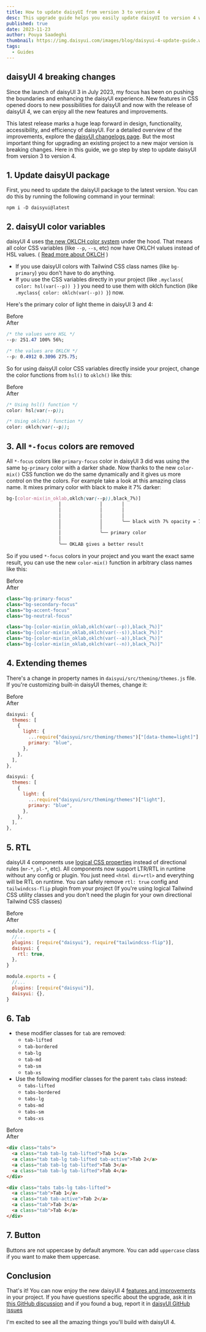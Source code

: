 ```yaml
---
title: How to update daisyUI from version 3 to version 4
desc: This upgrade guide helps you easily update daisyUI to version 4 without breaking anything.
published: true
date: 2023-11-23
author: Pouya Saadeghi
thumbnail: https://img.daisyui.com/images/blog/daisyui-4-update-guide.webp
tags:
  - Guides
---
```


## daisyUI 4 breaking changes

Since the launch of daisyUI 3 in July 2023, my focus has been on pushing the boundaries and enhancing the daisyUI experience. New features in CSS opened doors to new possibilities for daisyUI and now with the release of daisyUI 4, we can enjoy all the new features and improvements.

This latest release marks a huge leap forward in design, functionality, accessibility, and efficiency of daisyUI. For a detailed overview of the improvements, explore the [daisyUI changelogs page](https://daisyui.com/docs/changelog/).
But the most important thing for upgrading an existing project to a new major version is breaking changes. Here in this guide, we go step by step to update daisyUI from version 3 to version 4.

## 1. Update daisyUI package

First, you need to update the daisyUI package to the latest version. You can do this by running the following command in your terminal:

```
npm i -D daisyui@latest
```

## 2. daisyUI color variables

daisyUI 4 uses [the new OKLCH color system](https://oklch.com/) under the hood. That means all color CSS variables (like `--p`, `--s`, etc) now have OKLCH values instead of HSL values.
( [Read more about OKLCH](https://evilmartians.com/chronicles/oklch-in-css-why-quit-rgb-hsl) )

- If you use daisyUI colors with Tailwind CSS class names (like `bg-primary`) you don't have to do anything.
- If you use the CSS variables directly in your project (like `.myclass{ color: hsl(var(--p)) }` ) you need to use them with oklch function (like `.myclass{ color: oklch(var(--p)) }`) now.

Here's the primary color of light theme in daisyUI 3 and 4:

<div class="grid sm:grid-cols-2 gap-x-4">
<div class="text-center text-xs text-base-content/50 font-bold">Before</div>
<div class="text-center text-xs text-base-content/50 font-bold">After</div>
<div>

```css
/* the values were HSL */
--p: 251.47 100% 56%;
```

</div>
<div>

```css
/* the values are OKLCH */
--p: 0.4912 0.3096 275.75;
```

</div>
</div>

So for using daisyUI color CSS variables directly inside your project, change the color functions from `hsl()` to `oklch()` like this:

<div class="grid sm:grid-cols-2 gap-x-4">
<div class="text-center text-xs text-base-content/50 font-bold">Before</div>
<div class="text-center text-xs text-base-content/50 font-bold">After</div>
<div>

```css
/* Using hsl() function */
color: hsl(var(--p));
```

</div>
<div>

```css
/* Using oklch() function */
color: oklch(var(--p));
```

</div>
</div>

## 3. All `*-focus` colors are removed

All `*-focus` colors like `primary-focus` color in daisyUI 3 did was using the same `bg-primary` color with a darker shade.
Now thanks to the new `color-mix()` CSS function we do the same dynamically and it gives us more control on the the colors. For example take a look at this amazing class name. It mixes primary color with black to make it 7% darker:

```css
bg-[color-mix(in_oklab,oklch(var(--p)),black_7%)]
                   │              │       │
                   │              │       │
                   │              │       │
                   │              │       ╰── black with 7% opacity = 7% darker
                   │              │
                   │              ╰── primary color
                   │
                   ╰── OKLAB gives a better result
```

So if you used `*-focus` colors in your project and you want the exact same result, you can use the new `color-mix()` function in arbitrary class names like this:

<div class="grid">
<div class="row-start-1 text-center text-xs text-base-content/50 font-bold">Before</div>
<div class="row-start-3 text-center text-xs text-base-content/50 font-bold">After</div>
<div>

```jsx
class="bg-primary-focus"
class="bg-secondary-focus"
class="bg-accent-focus"
class="bg-neutral-focus"
```

</div>
<div>

```jsx
class="bg-[color-mix(in_oklab,oklch(var(--p)),black_7%)]"
class="bg-[color-mix(in_oklab,oklch(var(--s)),black_7%)]"
class="bg-[color-mix(in_oklab,oklch(var(--a)),black_7%)]"
class="bg-[color-mix(in_oklab,oklch(var(--n)),black_7%)]"
```

</div>
</div>

## 4. Extending themes

There's a change in property names in `daisyui/src/theming/themes.js` file.
If you're customizing built-in daisyUI themes, change it:

<div class="grid">
<div class="row-start-1 text-center text-xs text-base-content/50 font-bold">Before</div>
<div class="row-start-3 text-center text-xs text-base-content/50 font-bold">After</div>
<div>

```js
daisyui: {
  themes: [
    {
      light: {
        ...require("daisyui/src/theming/themes")["[data-theme=light]"],
        primary: "blue",
      },
    },
  ],
},
```

</div>
<div>

```js
daisyui: {
  themes: [
    {
      light: {
        ...require("daisyui/src/theming/themes")["light"],
        primary: "blue",
      },
    },
  ],
},
```

</div>
</div>

## 5. RTL

daisyUI 4 components use [logical CSS properties](https://developer.mozilla.org/en-US/docs/Web/CSS/CSS_logical_properties_and_values) instead of directional rules (`mr-*`, `pl-*`, etc).
All components now support LTR/RTL in runtime without any config or plugin. You just need `<html dir=rtl>` and everything will be RTL on runtime.
You can safely remove `rtl: true` config and `tailwindcss-flip` plugin from your project (If you're using logical Tailwind CSS utility classes and you don't need the plugin for your own directional Tailwind CSS classes)

<div class="grid">
<div class="row-start-1 text-center text-xs text-base-content/50 font-bold">Before</div>
<div class="row-start-3 text-center text-xs text-base-content/50 font-bold">After</div>
<div>

```js
module.exports = {
  //...
  plugins: [require("daisyui"), require("tailwindcss-flip")],
  daisyui: {
    rtl: true,
  },
}
```

</div>
<div>

```js
module.exports = {
  //...
  plugins: [require("daisyui")],
  daisyui: {},
}
```

</div>
</div>

## 6. Tab

- these modifier classes for `tab` are removed:
  - `tab-lifted`
  - `tab-bordered`
  - `tab-lg`
  - `tab-md`
  - `tab-sm`
  - `tab-xs`
- Use the following modifier classes for the parent `tabs` class instead:
  - `tabs-lifted`
  - `tabs-bordered`
  - `tabs-lg`
  - `tabs-md`
  - `tabs-sm`
  - `tabs-xs`

<div class="grid">
<div class="row-start-1 text-center text-xs text-base-content/50 font-bold">Before</div>
<div class="row-start-3 text-center text-xs text-base-content/50 font-bold">After</div>
<div>

```html
<div class="tabs">
  <a class="tab tab-lg tab-lifted">Tab 1</a>
  <a class="tab tab-lg tab-lifted tab-active">Tab 2</a>
  <a class="tab tab-lg tab-lifted">Tab 3</a>
  <a class="tab tab-lg tab-lifted">Tab 4</a>
</div>
```

</div>
<div>

```html
<div class="tabs tabs-lg tabs-lifted">
  <a class="tab">Tab 1</a>
  <a class="tab tab-active">Tab 2</a>
  <a class="tab">Tab 3</a>
  <a class="tab">Tab 4</a>
</div>
```

</div>
</div>

## 7. Button

Buttons are not uppercase by default anymore. You can add `uppercase` class if you want to make them uppercase.

## Conclusion

That's it! You can now enjoy the new daisyUI 4 [features and improvements](https://daisyui.com/docs/changelog/) in your project.
If you have questions specific about the upgrade, ask it in [this GitHub discussion](https://github.com/saadeghi/daisyui/discussions/2507) and if you found a bug, report it in [daisyUI GitHub issues](https://github.com/saadeghi/daisyui/issues)

I'm excited to see all the amazing things you'll build with daisyUI 4.
